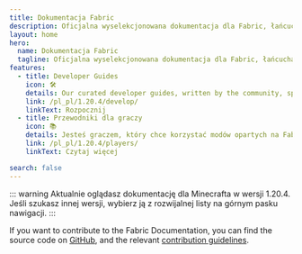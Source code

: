 ```yaml
---
title: Dokumentacja Fabric
description: Oficjalna wyselekcjonowana dokumentacja dla Fabric, łańcucha narzędzi do modowania dla Minecraft.
layout: home
hero:
  name: Dokumentacja Fabric
  tagline: Oficjalna wyselekcjonowana dokumentacja dla Fabric, łańcucha narzędzi do modowania dla Minecraft.
features:
  - title: Developer Guides
    icon: 🛠️
    details: Our curated developer guides, written by the community, span a wide range of topics from setting up a development environment to more advanced topics, such as rendering and networking.
    link: /pl_pl/1.20.4/develop/
    linkText: Rozpocznij
  - title: Przewodniki dla graczy
    icon: 📚
    details: Jesteś graczem, który chce korzystać modów opartych na Fabric? Nasze przewodniki dla graczy mają wszystko, czego potrzebujesz. Te przewodniki pomogą ci w pobieraniu, instalowaniu i rozwiązywaniu problemów z modami Fabric.
    link: /pl_pl/1.20.4/players/
    linkText: Czytaj więcej

search: false
---
```


::: warning
Aktualnie oglądasz dokumentację dla Minecrafta w wersji 1.20.4. Jeśli szukasz innej wersji, wybierz ją z rozwijalnej listy na górnym pasku nawigacji.
:::

If you want to contribute to the Fabric Documentation, you can find the source code on [GitHub](https://github.com/FabricMC/fabric-docs), and the relevant [contribution guidelines](./contributing).

